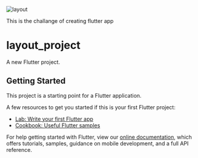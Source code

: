 ![layout](https://user-images.githubusercontent.com/43213197/59704697-60a8f000-921a-11e9-9016-f533e693ee7c.png)

This is the challange of creating flutter app

# layout_project

A new Flutter project.

## Getting Started

This project is a starting point for a Flutter application.

A few resources to get you started if this is your first Flutter project:

- [Lab: Write your first Flutter app](https://flutter.dev/docs/get-started/codelab)
- [Cookbook: Useful Flutter samples](https://flutter.dev/docs/cookbook)

For help getting started with Flutter, view our 
[online documentation](https://flutter.dev/docs), which offers tutorials, 
samples, guidance on mobile development, and a full API reference.
